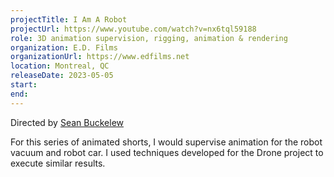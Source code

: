 ```yaml
---
projectTitle: I Am A Robot
projectUrl: https://www.youtube.com/watch?v=nx6tql59188
role: 3D animation supervision, rigging, animation & rendering
organization: E.D. Films
organizationUrl: https://www.edfilms.net
location: Montreal, QC
releaseDate: 2023-05-05
start:
end:
---
```


Directed by [Sean Buckelew](https://www.seanbuckelew.com/)

For this series of animated shorts, I would supervise animation for the robot vacuum and robot car. I used techniques developed for the Drone project to execute similar results.
